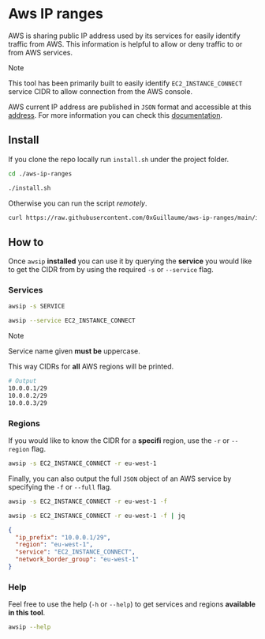 # Aws IP ranges

AWS is sharing public IP address used by its services for easily identify traffic from AWS. This information is helpful to allow or deny traffic to or from AWS services.

> [!NOTE]
> This tool has been primarily built to easily identify `EC2_INSTANCE_CONNECT` service CIDR to allow connection from the AWS console.

AWS current IP address are published in `JSON` format and accessible at this [address](https://ip-ranges.amazonaws.com/ip-ranges.json). For more information you can check this [documentation](https://raw.githubusercontent.com/0xGuillaume/aws-ip-ranges/main/install.sh).


## Install

If you clone the repo locally run `install.sh` under the project folder. 

```bash
cd ./aws-ip-ranges

./install.sh
```

Otherwise you can run the script _remotely_.

```bash
curl https://raw.githubusercontent.com/0xGuillaume/aws-ip-ranges/main/install.sh | sh
```

## How to

Once `awsip` **installed** you can use it by querying the **service** you would like to get the CIDR from by using the required `-s` or `--service` flag.

### Services

```bash
awsip -s SERVICE

awsip --service EC2_INSTANCE_CONNECT
```
> [!NOTE]
> Service name given **must be** uppercase.

This way CIDRs for **all** AWS regions will be printed.

```bash
# Output
10.0.0.1/29
10.0.0.2/29
10.0.0.3/29
```

### Regions

If you would like to know the CIDR for a **specifi** region, use the `-r` or `--region` flag.

```bash
awsip -s EC2_INSTANCE_CONNECT -r eu-west-1
```

Finally, you can also output the full `JSON` object of an AWS service by specifying the `-f` or `--full` flag.

```bash
awsip -s EC2_INSTANCE_CONNECT -r eu-west-1 -f

awsip -s EC2_INSTANCE_CONNECT -r eu-west-1 -f | jq
```

```json
{
  "ip_prefix": "10.0.0.1/29",
  "region": "eu-west-1",
  "service": "EC2_INSTANCE_CONNECT",
  "network_border_group": "eu-west-1"
}
```

### Help

Feel free to use the help (`-h` or `--help`) to get services and regions **available in this tool**.

```bash
awsip --help
```
